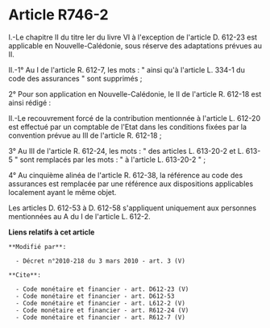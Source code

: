 # Article R746-2

I.-Le chapitre II du titre Ier du livre VI à l'exception de l'article D. 612-23 est applicable en Nouvelle-Calédonie, sous
réserve des adaptations prévues au II. 

II.-1° Au I de l'article R. 612-7, les mots : " ainsi qu'à l'article L. 334-1 du code des assurances " sont supprimés ; 

2° Pour son application en Nouvelle-Calédonie, le II de l'article R. 612-18 est ainsi rédigé : 

II.-Le recouvrement forcé de la contribution mentionnée à l'article L. 612-20 est effectué par un comptable de l'Etat dans
les conditions fixées par la convention prévue au III de l'article R. 612-18 ; 

3° Au III de l'article R. 612-24, les mots : " des articles L. 613-20-2 et L. 613-5 " sont remplacés par les mots : " à
l'article L. 613-20-2 " ; 

4° Au cinquième alinéa de l'article R. 612-38, la référence au code des assurances est remplacée par une référence aux
dispositions applicables localement ayant le même objet. 

Les articles D. 612-53 à D. 612-58 s'appliquent uniquement aux personnes mentionnées au A du I de l'article L. 612-2.

**Liens relatifs à cet article**

	**Modifié par**:

	  - Décret n°2010-218 du 3 mars 2010 - art. 3 (V)

	**Cite**:

	  - Code monétaire et financier - art. D612-23 (V)
	  - Code monétaire et financier - art. D612-53
	  - Code monétaire et financier - art. L612-2 (V)
	  - Code monétaire et financier - art. R612-24 (V)
	  - Code monétaire et financier - art. R612-7 (V)
